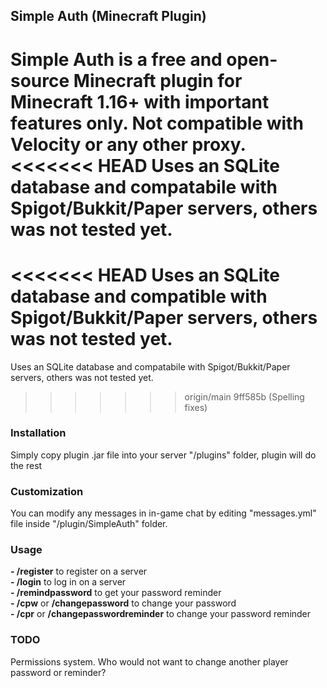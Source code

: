 ## Simple Auth (Minecraft Plugin)
Simple Auth is a free and open-source Minecraft plugin for Minecraft 1.16+ with important features only. Not compatible with Velocity or any other proxy.
<<<<<<< HEAD
Uses an SQLite database and compatabile with Spigot/Bukkit/Paper servers, others was not tested yet.
=======
<<<<<<< HEAD
Uses an SQLite database and compatible with Spigot/Bukkit/Paper servers, others was not tested yet.
=======
Uses an SQLite database and compatabile with Spigot/Bukkit/Paper servers, others was not tested yet.
>>>>>>> origin/main
>>>>>>> 9ff585b (Spelling fixes)

### Installation
Simply copy plugin .jar file into your server "/plugins" folder, plugin will do the rest

### Customization
You can modify any messages in in-game chat by editing "messages.yml" file inside "/plugin/SimpleAuth" folder.

### Usage
**- /register** to register on a server  
**- /login** to log in on a server  
**- /remindpassword** to get your password reminder  
**- /cpw** or **/changepassword** to change your password  
**- /cpr** or **/changepasswordreminder** to change your password reminder

### TODO
Permissions system. Who would not want to change another player password or reminder?
